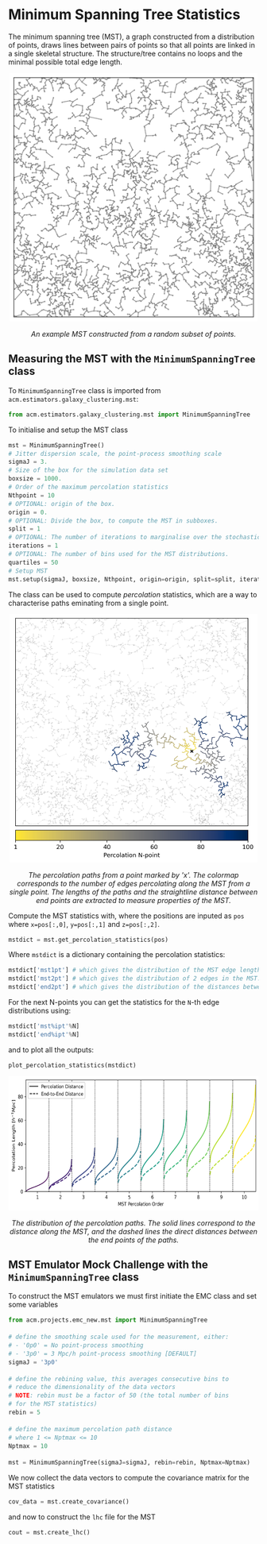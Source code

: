 # Minimum Spanning Tree Statistics

The minimum spanning tree (MST), a graph constructed from a distribution of points, draws lines between pairs of points so that all points are linked in a single skeletal structure. The structure/tree contains no loops and the minimal possible total edge length.

<p style="text-align:center;">
    <img src="../images/mst_example.png" width="500" height="500"/>
</p>
<p style="text-align:center;">
    <em>An example MST constructed from a random subset of points.</em>
</p>

## Measuring the MST with the ``MinimumSpanningTree`` class

To `MinimumSpanningTree` class is imported from `acm.estimators.galaxy_clustering.mst`:
```python
from acm.estimators.galaxy_clustering.mst import MinimumSpanningTree
```
To initialise and setup the MST class
```python
mst = MinimumSpanningTree()
# Jitter dispersion scale, the point-process smoothing scale
sigmaJ = 3.
# Size of the box for the simulation data set
boxsize = 1000.
# Order of the maximum percolation statistics
Nthpoint = 10
# OPTIONAL: origin of the box.
origin = 0.
# OPTIONAL: Divide the box, to compute the MST in subboxes.
split = 1
# OPTIONAL: The number of iterations to marginalise over the stochasticity from the jitter dispersion.
iterations = 1
# OPTIONAL: The number of bins used for the MST distributions. 
quartiles = 50
# Setup MST
mst.setup(sigmaJ, boxsize, Nthpoint, origin=origin, split=split, iterations=iterations, quartiles=quartiles)
```

The class can be used to compute *percolation* statistics, which are a way to characterise paths eminating from a single point.

<p style="text-align:center;">
    <img src="../images/percolation_example.png" width="500" height="500"/>
</p>
<p style="text-align:center;">
    <em>The percolation paths from a point marked by 'x'. The colormap corresponds to the number of edges percolating along the MST from a single point. The lengths of the paths and the straightline distance between end points are extracted to measure properties of the MST.</em>
</p>

Compute the MST statistics with, where the positions are inputed as `pos` where `x=pos[:,0]`, `y=pos[:,1]` and `z=pos[:,2]`.
```python
mstdict = mst.get_percolation_statistics(pos)
```
Where `mstdict` is a dictionary containing the percolation statistics:
```python
mstdict['mst1pt'] # which gives the distribution of the MST edge lengths.
mstdict['mst2pt'] # which gives the distribution of 2 edges in the MST.
mstdict['end2pt'] # which gives the distribution of the distances between the end points of the associated 2 edges.
```
For the next N-points you can get the statistics for the `N`-th edge distributions using:
```python
mstdict['mst%ipt'%N]
mstdict['end%ipt'%N]
```
and to plot all the outputs:
```python
plot_percolation_statistics(mstdict)
```

<p style="text-align:center;">
    <img src="../images/mst_plot.png" width="700" height="270"/>
</p>
<p style="text-align:center;">
    <em>The distribution of the percolation paths. The solid lines correspond to the distance along the MST, and the dashed lines the direct distances between the end points of the paths. </em>
</p>

## MST Emulator Mock Challenge with the ``MinimumSpanningTree`` class

To construct the MST emulators we must first initiate the EMC class and set some variables
```python
from acm.projects.emc_new.mst import MinimumSpanningTree

# define the smoothing scale used for the measurement, either:
# - '0p0' = No point-process smoothing
# - '3p0' = 3 Mpc/h point-process smoothing [DEFAULT]
sigmaJ = '3p0'

# define the rebining value, this averages consecutive bins to 
# reduce the dimensionality of the data vectors
# NOTE: rebin must be a factor of 50 (the total number of bins
# for the MST statistics)
rebin = 5

# define the maximum percolation path distance
# where 1 <= Nptmax <= 10
Nptmax = 10

mst = MinimumSpanningTree(sigmaJ=sigmaJ, rebin=rebin, Nptmax=Nptmax)
```

We now collect the data vectors to compute the covariance matrix for the MST statistics

```python
cov_data = mst.create_covariance()
```

and now to construct the `lhc` file for the MST

```python
cout = mst.create_lhc()
```